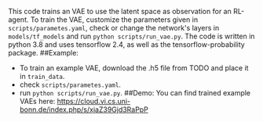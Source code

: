  This code trains an VAE to use the latent space as observation for an RL-agent.
 To train the VAE, customize the parameters given in ```scripts/parametes.yaml```, check or change the network's 
 layers in ```models/tf_models``` and run ```python scripts/run_vae.py```. The code is written in python 3.8 and uses 
 tensorflow 2.4, as well as the tensorflow-probability package.
 ##Example:
- To train an example VAE, download the .h5 file from TODO and place it in ```train_data```.
- check ```scripts/parametes.yaml```.
- run ```python scripts/run_vae.py```.
##Demo:
You can find trained example VAEs here: https://cloud.vi.cs.uni-bonn.de/index.php/s/xjaZ39Gjd3RaPpP

